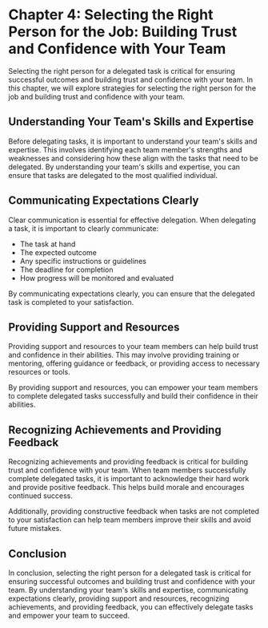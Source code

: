Chapter 4: Selecting the Right Person for the Job: Building Trust and Confidence with Your Team
===============================================================================================

Selecting the right person for a delegated task is critical for ensuring successful outcomes and building trust and confidence with your team. In this chapter, we will explore strategies for selecting the right person for the job and building trust and confidence with your team.

Understanding Your Team's Skills and Expertise
----------------------------------------------

Before delegating tasks, it is important to understand your team's skills and expertise. This involves identifying each team member's strengths and weaknesses and considering how these align with the tasks that need to be delegated. By understanding your team's skills and expertise, you can ensure that tasks are delegated to the most qualified individual.

Communicating Expectations Clearly
----------------------------------

Clear communication is essential for effective delegation. When delegating a task, it is important to clearly communicate:

* The task at hand
* The expected outcome
* Any specific instructions or guidelines
* The deadline for completion
* How progress will be monitored and evaluated

By communicating expectations clearly, you can ensure that the delegated task is completed to your satisfaction.

Providing Support and Resources
-------------------------------

Providing support and resources to your team members can help build trust and confidence in their abilities. This may involve providing training or mentoring, offering guidance or feedback, or providing access to necessary resources or tools.

By providing support and resources, you can empower your team members to complete delegated tasks successfully and build their confidence in their abilities.

Recognizing Achievements and Providing Feedback
-----------------------------------------------

Recognizing achievements and providing feedback is critical for building trust and confidence with your team. When team members successfully complete delegated tasks, it is important to acknowledge their hard work and provide positive feedback. This helps build morale and encourages continued success.

Additionally, providing constructive feedback when tasks are not completed to your satisfaction can help team members improve their skills and avoid future mistakes.

Conclusion
----------

In conclusion, selecting the right person for a delegated task is critical for ensuring successful outcomes and building trust and confidence with your team. By understanding your team's skills and expertise, communicating expectations clearly, providing support and resources, recognizing achievements, and providing feedback, you can effectively delegate tasks and empower your team to succeed.
